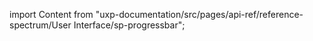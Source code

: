 
import Content from "uxp-documentation/src/pages/api-ref/reference-spectrum/User Interface/sp-progressbar";

<Content query="product=xd"/>
